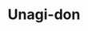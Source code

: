 ---
image_path: /static/photography/J-05.jpg
title: Unagi-don
caption: Freshly grilled unagi on a bowl of seasoned rice from a restaurant in Gion,Kyoto
order: 9
---